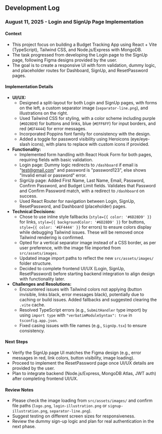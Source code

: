 ## Development Log

### August 11, 2025 - Login and SignUp Page Implementation

#### Context

- This project focus on building a Budget Tracking App using React + Vite (TypeScript), Tailwind CSS, and Node.js/Express with MongoDB.
- The task progressed from developing the Login page to the SignUp page, following Figma designs provided by the user.
- The goal is to create a responsive UI with form validation, dummy logic, and placeholder routes for Dashboard, SignUp, and ResetPassword pages.

#### Implementation Details

- **UI/UX:**
  - Designed a split-layout for both Login and SignUp pages, with forms on the left, a custom separator image (`separator-line.png`), and illustrations on the right.
  - Used Tailwind CSS for styling, with a color scheme including purple (`#6D28D9`) for buttons and links, blue (`#EFF6FF`) for input borders, and red (`#EF4444`) for error messages.
  - Incorporated Poppins font family for consistency with the design.
  - Added a toggle for password visibility using Heroicons (eye/eye-slash icons), with plans to replace with custom icons if provided.
- **Functionality:**
  - Implemented form handling with React Hook Form for both pages, requiring fields with basic validation.
  - Login page: Dummy logic redirects to `/dashboard` if email is "test@gmail.com" and password is "password123", else shows "Invalid email or password" error.
  - SignUp page: Added First Name, Last Name, Email, Password, Confirm Password, and Budget Limit fields. Validates that Password and Confirm Password match, with a redirect to `/dashboard` on success.
  - Used React Router for navigation between Login, SignUp, ResetPassword, and Dashboard (placeholder) pages.
- **Technical Decisions:**
  - Chose to use inline style fallbacks (`style={{ color: '#6D28D9' }}` for links, `style={{ backgroundColor: '#6D28D9' }}` for buttons, `style={{ color: '#EF4444' }}` for errors) to ensure colors display while debugging Tailwind issues. These will be removed once Tailwind rendering is confirmed.
  - Opted for a vertical separator image instead of a CSS border, as per user preference, with the image file imported from `src/assets/images`.
  - Updated image import paths to reflect the new `src/assets/images/` folder structure.
  - Decided to complete frontend UI/UX (Login, SignUp, ResetPassword) before starting backend integration to align design with functionality later.
- **Challenges and Resolutions:**
  - Encountered issues with Tailwind colors not applying (button invisible, links black, error messages black), potentially due to caching or build issues. Added fallbacks and suggested clearing the `.vite` cache.
  - Resolved TypeScript errors (e.g., `SubmitHandler` type import) by using `import type` with `"verbatimModuleSyntax": true` in `tsconfig.app.json`.
  - Fixed casing issues with file names (e.g., `SignUp.tsx`) to ensure consistency.

#### Next Steps

- Verify the SignUp page UI matches the Figma design (e.g., error messages in red, link colors, button visibility, image loading).
- Proceed to implement the ResetPassword page once UI/UX details are provided by the user.
- Plan to integrate backend (Node.js/Express, MongoDB Atlas, JWT auth) after completing frontend UI/UX.

#### Review Notes

- Please check the image loading from `src/assets/images/` and confirm file paths (`logo.png`, `login-illustration.png` or `signup-illustration.png`, `separator-line.png`).
- Suggest testing on different screen sizes for responsiveness.
- Review the dummy sign-up logic and plan for real authentication in the next phase.
